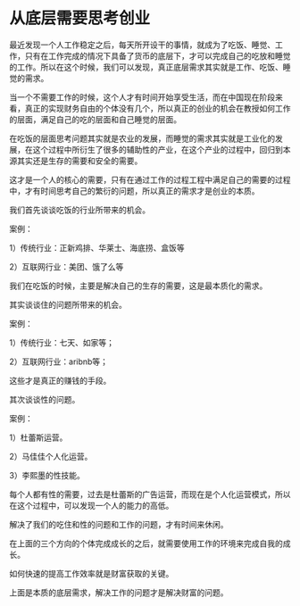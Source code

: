# 从底层需要思考创业

最近发现一个人工作稳定之后，每天所开设干的事情，就成为了吃饭、睡觉、工作，只有在工作完成的情况下具备了货币的底层下，才可以完成自己的吃放和睡觉的工作。所以在这个时候，我们可以发现，真正底层需求其实就是工作、吃饭、睡觉的需求。

当一个不需要工作的时候，这个人才有时间开始享受生活，而在中国现在阶段来看，真正的实现财务自由的个体没有几个，所以真正的创业的机会在教授如何工作的层面，满足自己的吃的层面和自己睡觉的层面。

在吃饭的层面思考问题其实就是农业的发展，而睡觉的需求其实就是工业化的发展，在这个过程中所衍生了很多的辅助性的产业，在这个产业的过程中，回归到本源其实还是生存的需要和安全的需要。

这才是一个人的核心的需要，只有在通过工作的过程工程中满足自己的需要的过程中，才有时间思考自己的繁衍的问题，所以真正的需求才是创业的本质。

我们首先谈谈吃饭的行业所带来的机会。

案例：

1）传统行业：正新鸡排、华莱士、海底捞、盒饭等

2）互联网行业：美团、饿了么等

我们在吃饭的时候，主要是解决自己的生存的需要，这是最本质化的需求。

其实谈谈住的问题所带来的机会。

案例：

1）传统行业：七天、如家等；

2）互联网行业：aribnb等；

这些才是真正的赚钱的手段。

其次谈谈性的问题。

案例：

1）杜蕾斯运营。

2）马佳佳个人化运营。

3）李熙墨的性技能。

每个人都有性的需要，过去是杜蕾斯的广告运营，而现在是个人化运营模式，所以在这个过程中，可以发现一个人的能力的高低。

解决了我们的吃住和性的问题和工作的问题，才有时间来休闲。

在上面的三个方向的个体完成成长的之后，就需要使用工作的环境来完成自我的成长。

如何快速的提高工作效率就是财富获取的关键。

上面是本质的底层需求，解决工作的问题才是解决财富的问题。
